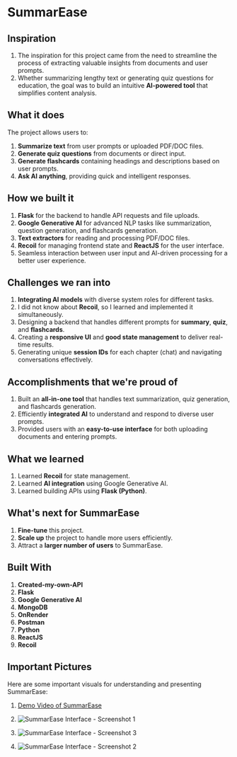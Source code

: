 # SummarEase

## Inspiration
1. The inspiration for this project came from the need to streamline the process of extracting valuable insights from documents and user prompts. 
2. Whether summarizing lengthy text or generating quiz questions for education, the goal was to build an intuitive **AI-powered tool** that simplifies content analysis.

## What it does
The project allows users to:
1. **Summarize text** from user prompts or uploaded PDF/DOC files.
2. **Generate quiz questions** from documents or direct input.
3. **Generate flashcards** containing headings and descriptions based on user prompts.
4. **Ask AI anything**, providing quick and intelligent responses.

## How we built it
1. **Flask** for the backend to handle API requests and file uploads.
2. **Google Generative AI** for advanced NLP tasks like summarization, question generation, and flashcards generation.
3. **Text extractors** for reading and processing PDF/DOC files.
4. **Recoil** for managing frontend state and **ReactJS** for the user interface.
5. Seamless interaction between user input and AI-driven processing for a better user experience.

## Challenges we ran into
1. **Integrating AI models** with diverse system roles for different tasks.
2. I did not know about **Recoil**, so I learned and implemented it simultaneously.
3. Designing a backend that handles different prompts for **summary**, **quiz**, and **flashcards**.
4. Creating a **responsive UI** and **good state management** to deliver real-time results.
5. Generating unique **session IDs** for each chapter (chat) and navigating conversations effectively.

## Accomplishments that we're proud of
1. Built an **all-in-one tool** that handles text summarization, quiz generation, and flashcards generation.
2. Efficiently **integrated AI** to understand and respond to diverse user prompts.
3. Provided users with an **easy-to-use interface** for both uploading documents and entering prompts.

## What we learned
1. Learned **Recoil** for state management.
2. Learned **AI integration** using Google Generative AI.
3. Learned building APIs using **Flask (Python)**.

## What's next for SummarEase
1. **Fine-tune** this project.
2. **Scale up** the project to handle more users efficiently.
3. Attract a **larger number of users** to SummarEase.

## Built With
1. **Created-my-own-API**
2. **Flask**
3. **Google Generative AI**
4. **MongoDB**
5. **OnRender**
6. **Postman**
7. **Python**
8. **ReactJS**
9. **Recoil**

## Important Pictures
Here are some important visuals for understanding and presenting SummarEase:

1. [Demo Video of SummarEase](https://youtu.be/oywoxh5d8EY?si=DIfEJxVWIRtoMa6c)
  
2. ![SummarEase Interface - Screenshot 1](https://d112y698adiu2z.cloudfront.net/photos/production/software_photos/003/216/339/datas/original.png)
 
3. ![SummarEase Interface - Screenshot 3](https://d112y698adiu2z.cloudfront.net/photos/production/software_photos/003/216/350/datas/original.png)
 
4. ![SummarEase Interface - Screenshot 2](https://d112y698adiu2z.cloudfront.net/photos/production/software_photos/003/216/340/datas/original.png)
